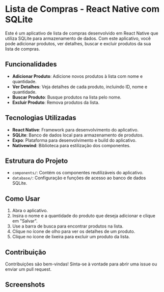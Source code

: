 # Lista de Compras - React Native com SQLite

Este é um aplicativo de lista de compras desenvolvido em React Native que utiliza SQLite para armazenamento de dados. Com este aplicativo, você pode adicionar produtos, ver detalhes, buscar e excluir produtos da sua lista de compras.

## Funcionalidades

- **Adicionar Produto**: Adicione novos produtos à lista com nome e quantidade.
- **Ver Detalhes**: Veja detalhes de cada produto, incluindo ID, nome e quantidade.
- **Buscar Produto**: Busque produtos na lista pelo nome.
- **Excluir Produto**: Remova produtos da lista.

## Tecnologias Utilizadas

- **React Native**: Framework para desenvolvimento do aplicativo.
- **SQLite**: Banco de dados local para armazenamento de produtos.
- **Expo**: Plataforma para desenvolvimento e build do aplicativo.
- **Nativewind**: Biblioteca para estilização dos componentes.


## Estrutura do Projeto

- `components/`: Contém os componentes reutilizáveis do aplicativo.
- `database/`: Configuração e funções de acesso ao banco de dados SQLite.

## Como Usar

1. Abra o aplicativo.
2. Insira o nome e a quantidade do produto que deseja adicionar e clique em "Salvar".
3. Use a barra de busca para encontrar produtos na lista.
4. Clique no ícone de olho para ver os detalhes de um produto.
5. Clique no ícone de lixeira para excluir um produto da lista.

## Contribuição

Contribuições são bem-vindas! Sinta-se à vontade para abrir uma issue ou enviar um pull request.

## Screenshots


